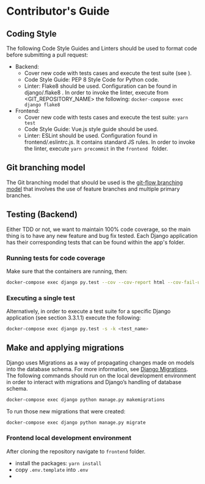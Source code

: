 # Contributor's Guide

## Coding Style
The following Code Style Guides and Linters should be used to format code before submitting a pull request:	
* Backend: 
  * Cover new code with tests cases and execute the test suite (see [](installation_manual.md)).
  * Code Style Guide: PEP 8 Style Code for Python code.
  * Linter: Flake8  should be used. Configuration can be found in django/.flake8 . In order to invoke the linter, execute from <GIT_REPOSITORY_NAME> the following: ```docker-compose exec django flake8```
* Frontend: 
  * Cover new code with tests cases and execute the test suite: ```yarn test```
  * Code Style Guide: Vue.js style guide should be used. 
  * Linter: ESLint should be used. Configuration found in frontend/.eslintrc.js. It contains standard JS rules. In order to invoke the linter, execute `yarn precommit` in the `frontend ` folder.


## Git branching model
The Git branching model that should be used is the [git-flow branching model](https://nvie.com/posts/a-successful-git-branching-model/) that involves the use of feature branches and multiple primary branches. 

## Testing (Backend)
Either TDD or not, we want to maintain 100% code coverage, so the main thing is to have any new feature and bug fix tested.
Each Django application has their corresponding tests that can be found within the app's folder.

### Running tests for code coverage
Make sure that the containers are running, then:
```bash
docker-compose exec django py.test --cov --cov-report html --cov-fail-under 100 --cov-report term-missing --cov-config. Coveragerc
```

### Executing a single test
Alternatively, in order to execute a test suite for a specific Django application (see section 3.3.1.1) execute the following:
```bash
docker-compose exec django py.test -s -k <test_name>
```

## Make and applying migrations
Django uses Migrations as a way of propagating changes made on models into the database schema. For more information, see [Django Migrations](https://docs.djangoproject.com/en/4.0/topics/migrations/). The following commands should run on the local development environment in order to interact with migrations and Django’s handling of database schema.
```bash
docker-compose exec django python manage.py makemigrations
```
To run those new migrations that were created:
```bash
docker-compose exec django python manage.py migrate
```

### Frontend local development environment

After cloning the repository navigate to `frontend` folder.
- install the packages: `yarn install`
- copy `.env.template` into `.env`
- 